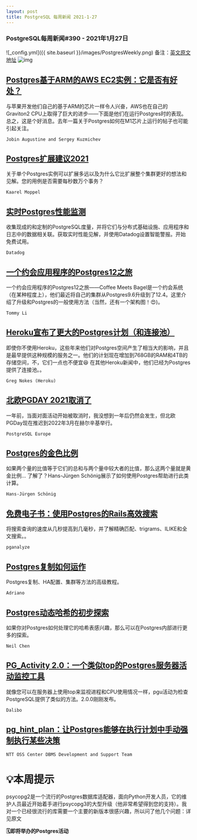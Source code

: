 ```yaml
---
layout: post
title: PostgreSQL 每周新闻 2021-1-27
---
```

### PostgreSQL每周新闻#390 - 2021年1月27日
![_config.yml]({{ site.baseurl }}/images/PostgresWeekly.png)
备注：[英文原文地址](https://postgresweekly.com/issues/390)
![img](https://res.cloudinary.com/cpress/image/upload/v1611669682/xnlqjbit939y7ykb9rvo.png)

## [Postgres基于ARM的AWS EC2实例：它是否有好处？](https://postgresweekly.com/link/101879/web)
与苹果开发他们自己的基于ARM的芯片一样令人兴奋，AWS也在自己的Graviton2 CPU上取得了巨大的进步——下面是他们在运行Postgres时的表现。总之，这是个好消息。去年一篇关于Postgres如何在M1芯片上运行的帖子也可能引起关注。


`Jobin Augustine and Sergey Kuzmichev `
## [Postgres扩展建议2021](https://postgresweekly.com/link/101881/web)
关于单个Postgres实例可以扩展多远以及为什么它比扩展整个集群更好的想法和见解。您的用例是否需要每秒数万个事务？


`Kaarel Moppel `
## [实时Postgres性能监测](https://postgresweekly.com/link/101882/web)
收集现成的和定制的PostgreSQL度量，并将它们与分布式基础设施、应用程序和日志中的数据相关联。获取实时性能见解，并使用Datadog设置智能警报。开始免费试用。


`Datadog `
## [一个约会应用程序的Postgres12之旅](https://postgresweekly.com/link/101883/web)
一个约会应用程序的Postgres12之旅——Coffee Meets Bagel是一个约会系统（在某种程度上），他们最近将自己的集群从Postgres9.6升级到了12.4。这里介绍了升级和Postgres的一般使用方法（当然，还有一个架构图！😍)。

`Tommy Li `

## [Heroku宣布了更大的Postgres计划（和连接池）](https://postgresweekly.com/link/101884/web)
即使你不使用Heroku，这些年来他们对Postgres空间产生了相当大的影响，并且是最早提供这种规模的服务之一。他们的计划现在增加到768GB的RAM和4TB的存储空间，不，它们一点也不便宜😆 在其他Heroku新闻中，他们已经为Postgres提供了连接池。。


`Greg Nokes (Heroku) `
## [北欧PGDAY 2021取消了](https://postgresweekly.com/link/101885/web)
一年前，当面对面活动开始被取消时，我没想到一年后仍然会发生，但北欧PGDay现在推迟到2022年3月在赫尔辛基举行。


`PostgreSQL Europe `
## [Postgres的金色比例](https://postgresweekly.com/link/101886/web)
如果两个量的比值等于它们的总和与两个量中较大者的比值，那么这两个量就是黄金比例... 了解了？Hans-Jürgen Schönig展示了如何使用Postgres帮助进行此类计算。 


`Hans-Jürgen Schönig `
## [免费电子书：使用Postgres的Rails高效搜索](https://postgresweekly.com/link/101887/web)
将搜索查询的速度从几秒提高到几毫秒，并了解精确匹配、trigrams、ILIKE和全文搜索。。


`pganalyze `
## [Postgres复制如何运作](https://postgresweekly.com/link/101888/web)
Postgres复制、HA配置、集群等方法的高级教程。


`Adriano `
## [Postgres动态哈希的初步探索](https://postgresweekly.com/link/101889/web)
如果你对Postgres如何处理它的哈希表感兴趣，那么可以在Postgres内部进行更多的探索。


`Neil Chen `
## [PG_Activity 2.0：一个类似top的Postgres服务器活动监控工具](https://postgresweekly.com/link/101896/web)
就像您可以在服务器上使用top来监视进程和CPU使用情况一样，pgu活动为检查PostgreSQL提供了类似的方法。2.0.0刚刚发布。 

`Dalibo `

## [pg_hint_plan：让Postgres能够在执行计划中手动强制执行某些决策](https://postgresweekly.com/link/101898/web)

`NTT OSS Center DBMS Development and Support Team `
# 💡本周提示


psycopg2是一个流行的Postgres数据库适配器，面向Python开发人员，它的维护人员最近开始着手进行psycopg3的大型升级（他非常希望得到您的支持）。我对一个已经很流行的库需要一个主要的新版本很感兴趣，所以问了他几个问题：详见原文


**🗓即将举办的Postgres活动**
